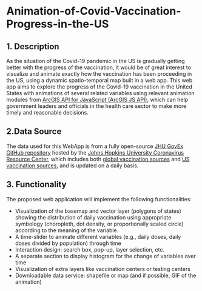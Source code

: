 # Animation-of-Covid-Vaccination-Progress-in-the-US
## 1. Description
As the situation of the Covid-19 pandemic in the US is gradually getting better with the progress of the vaccination, it would be of great interest to visualize and animate exactly how the vaccination has been proceeding in the US, using a dynamic spatio-temporal map built in a web app. This web app aims to explore the progress of the Covid-19 vaccination in the United States with animations of several related variables using relevant animation modules from [ArcGIS API for JavaScript (ArcGIS JS API)](https://developers.arcgis.com/javascript/latest/), which can help government leaders and officials in the health care sector to make more timely and reasonable decisions.
## 2.Data Source
The data used for this WebApp is from a fully open-source [JHU GovEx GitHub repository](https://github.com/govex/COVID-19/tree/master/data_tables/vaccine_data) hosted by the [Johns Hopkins University Coronavirus Resource Center](https://coronavirus.jhu.edu/), which includes both [global vaccination sources](https://github.com/govex/COVID-19/blob/master/data_tables/vaccine_data/global_data/readme.md) and [US vaccination sources](https://github.com/govex/COVID-19/blob/master/data_tables/vaccine_data/us_data/readme.md), and is updated on a daily basis. 
## 3. Functionality
The proposed web application will implement the following functionalities:
* Visualization of the basemap and vector layer (polygons of states) showing the distribution of daily vaccination using  appropriate symbology (choropleth, dot density, or proportionally scaled circle) according to the meaning of the variable.
* A time-slider to animate different variables (e.g., daily doses, daily doses divided by population) through time
* Interaction design: search box, pop-up, layer selection, etc.
* A separate section to display histogram for the change of variables over time
* Visualization of extra layers like vaccination centers or testing centers
* Downloadable data service: shapefile or map (and if possible, GIF of the animation)
